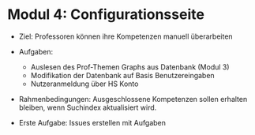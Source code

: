 # Modul 4: Configurationsseite

- Ziel: Professoren können ihre Kompetenzen manuell überarbeiten
- Aufgaben:
	- Auslesen des Prof-Themen Graphs aus Datenbank (Modul 3)
	- Modifikation der Datenbank auf Basis Benutzereingaben
	- Nutzeranmeldung über HS Konto
	
- Rahmenbedingungen: Ausgeschlossene Kompetenzen sollen erhalten bleiben, wenn Suchindex aktualisiert wird.

	
- Erste Aufgabe: Issues erstellen mit Aufgaben